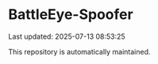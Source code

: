 # BattleEye-Spoofer

Last updated: 2025-07-13 08:53:25

This repository is automatically maintained.
